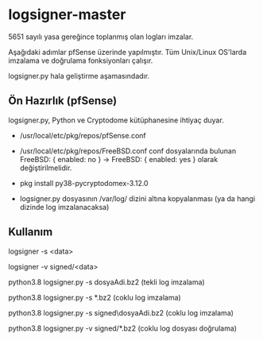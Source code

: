 # logsigner-master
5651 sayılı yasa gereğince toplanmış olan logları imzalar. 

Aşağıdaki adımlar pfSense üzerinde yapılmıştır. Tüm Unix/Linux OS'larda imzalama ve doğrulama fonksiyonları çalışır.

logsigner.py hala geliştirme aşamasındadır. 

## Ön Hazırlık (pfSense)

logsigner.py, Python ve Cryptodome kütüphanesine ihtiyaç duyar.
  - /usr/local/etc/pkg/repos/pfSense.conf
  - /usr/local/etc/pkg/repos/FreeBSD.conf
 conf dosyalarında bulunan FreeBSD: { enabled: no } -> FreeBSD: { enabled: yes } olarak değiştirilmelidir.
 
  - pkg install py38-pycryptodomex-3.12.0
  - logsigner.py dosyasının /var/log/ dizini altına kopyalanması (ya da hangi dizinde log imzalanacaksa)

## Kullanım

 logsigner -s  \<data>
  
 logsigner -v  signed/\<data>

 python3.8 logsigner.py -s dosyaAdi.bz2 (tekli log imzalama)
  
 python3.8 logsigner.py -s \*.bz2 (coklu log imzalama)
  
 python3.8 logsigner.py -s signed\dosyaAdi.bz2 (coklu log imzalama) 
  
 python3.8 logsigner.py -v signed/\*.bz2 (coklu log dosyası doğrulama)



